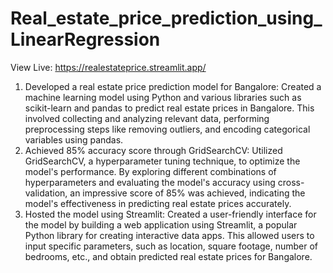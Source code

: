 # Real_estate_price_prediction_using_LinearRegression
View Live: https://realestateprice.streamlit.app/
1. Developed a real estate price prediction model for Bangalore: Created a machine learning model using Python and various libraries such as scikit-learn and pandas to predict real estate prices in Bangalore. This involved collecting and analyzing relevant data, performing preprocessing steps like removing outliers, and encoding categorical variables using pandas.
2. Achieved 85% accuracy score through GridSearchCV: Utilized GridSearchCV, a hyperparameter tuning technique, to optimize the model's performance. By exploring different combinations of hyperparameters and evaluating the model's accuracy using cross-validation, an impressive score of 85% was achieved, indicating the model's effectiveness in predicting real estate prices accurately.
3. Hosted the model using Streamlit: Created a user-friendly interface for the model by building a web application using Streamlit, a popular Python library for creating interactive data apps. This allowed users to input specific parameters, such as location, square footage, number of bedrooms, etc., and obtain predicted real estate prices for Bangalore. 
